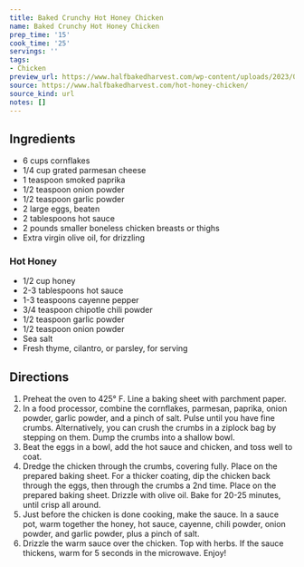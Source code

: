```yaml
---
title: Baked Crunchy Hot Honey Chicken
name: Baked Crunchy Hot Honey Chicken
prep_time: '15'
cook_time: '25'
servings: ''
tags:
- Chicken
preview_url: https://www.halfbakedharvest.com/wp-content/uploads/2023/01/Baked-Crunchy-Hot-Honey-Chicken-8.jpg
source: https://www.halfbakedharvest.com/hot-honey-chicken/
source_kind: url
notes: []
---
```


## Ingredients
- 6 cups cornflakes
- 1/4 cup grated parmesan cheese
- 1 teaspoon smoked paprika
- 1/2 teaspoon onion powder
- 1/2 teaspoon garlic powder
- 2  large eggs, beaten
- 2 tablespoons hot sauce
- 2 pounds smaller boneless chicken breasts or thighs
- Extra virgin olive oil, for drizzling

### Hot Honey
- 1/2 cup honey
- 2-3 tablespoons hot sauce
- 1-3 teaspoons cayenne pepper
- 3/4 teaspoon chipotle chili powder
- 1/2 teaspoon garlic powder
- 1/2 teaspoon onion powder
- Sea salt
- Fresh thyme, cilantro, or parsley, for serving


## Directions
1. Preheat the oven to 425° F. Line a baking sheet with parchment paper.
2. In a food processor, combine the cornflakes, parmesan, paprika, onion powder, garlic powder, and a pinch of salt. Pulse until you have fine crumbs. Alternatively, you can crush the crumbs in a ziplock bag by stepping on them. Dump the crumbs into a shallow bowl.
3. Beat the eggs in a bowl, add the hot sauce and chicken, and toss well to coat.
4. Dredge the chicken through the crumbs, covering fully. Place on the prepared baking sheet. For a thicker coating, dip the chicken back through the eggs, then through the crumbs a 2nd time. Place on the prepared baking sheet. Drizzle with olive oil. Bake for 20-25 minutes, until crisp all around.
5. Just before the chicken is done cooking, make the sauce. In a sauce pot, warm together the honey, hot sauce, cayenne, chili powder, onion powder, and garlic powder, plus a pinch of salt.
6. Drizzle the warm sauce over the chicken. Top with herbs. If the sauce thickens, warm for 5 seconds in the microwave. Enjoy!
